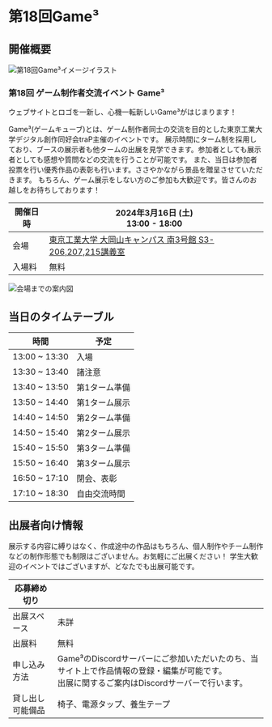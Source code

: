 # 第18回Game³

<ContentEntryList slug="18th"></ContentEntryList>

## 開催概要

![第18回Game³イメージイラスト](/api/events/18th/image)

### 第18回 ゲーム制作者交流イベント Game³

ウェブサイトとロゴを一新し、心機一転新しいGame³がはじまります！

Game³(ゲームキューブ)とは、ゲーム制作者同士の交流を目的とした東京工業大学デジタル創作同好会traP主催のイベントです。
展示時間にターム制を採用しており、ブースの展示者も他タームの出展を見学できます。参加者としても展示者としても感想や質問などの交流を行うことが可能です。
また、当日は参加者投票を行い優秀作品の表彰も行います。ささやかながら景品を贈呈させていただきます。
もちろん、ゲーム展示をしない方のご参加も大歓迎です。皆さんのお越しをお待ちしております！

| 開催日時 | 2024年3月16日 (土)<br>13:00 - 18:00                                                                                        |
| -------- | -------------------------------------------------------------------------------------------------------------------------- |
| 会場     | [東京工業大学 大岡山キャンパス 南3号館 S3-206,207,215講義室](https://www.ssc.titech.ac.jp/amap/home/ookayama/south/bldg3/) |
| 入場料   | 無料                                                                                                                       |

![会場までの案内図](/img/content/18th/map18th.png)

## 当日のタイムテーブル
|時間	|予定|
| ----- | ----- |
|13:00 ~ 13:30|	入場 |
|13:30 ~ 13:40|	諸注意|
|13:40 ~ 13:50|	第1ターム準備|
|13:50 ~ 14:40|	第1ターム展示|
|14:40 ~ 14:50|	第2ターム準備|
|14:50 ~ 15:40|	第2ターム展示|
|15:40 ~ 15:50|	第3ターム準備|
|15:50 ~ 16:40|	第3ターム展示|
|16:50 ~ 17:10|	閉会、表彰|
|17:10 ~ 18:30	|自由交流時間|
## 出展者向け情報

<ContentEntryButton slug="18th"></ContentEntryButton>

展示する内容に縛りはなく、作成途中の作品はもちろん、個人制作やチーム制作などの制作形態でも制限はございません。お気軽にご出展ください！
学生大歓迎のイベントではございますが、どなたでも出展可能です。

| 応募締め切り     | <ContentSubmitEnd slug="18th"></ContentSubmitEnd>                                                                                                         |
| ---------------- | --------------------------------------------------------------------------------------------------------------------------------------------- |
| 出展スペース     | 未詳                                                                                                                           |
| 出展料           | 無料                                                                                                                                          |
| 申し込み方法     | Game³のDiscordサーバーにご参加いただいたのち、当サイト上で作品情報の登録・編集が可能です。<br>出展に関するご案内はDiscordサーバーで行います。 |
| 貸し出し可能備品 | 椅子、電源タップ、養生テープ                                                                                                                  |
